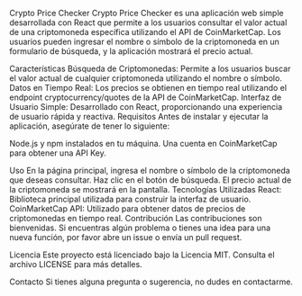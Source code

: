 Crypto Price Checker
Crypto Price Checker es una aplicación web simple desarrollada con React que permite a los usuarios consultar el valor actual de una criptomoneda específica utilizando el API de CoinMarketCap. Los usuarios pueden ingresar el nombre o símbolo de la criptomoneda en un formulario de búsqueda, y la aplicación mostrará el precio actual.

Características
Búsqueda de Criptomonedas: Permite a los usuarios buscar el valor actual de cualquier criptomoneda utilizando el nombre o símbolo.
Datos en Tiempo Real: Los precios se obtienen en tiempo real utilizando el endpoint cryptocurrency/quotes de la API de CoinMarketCap.
Interfaz de Usuario Simple: Desarrollado con React, proporcionando una experiencia de usuario rápida y reactiva.
Requisitos
Antes de instalar y ejecutar la aplicación, asegúrate de tener lo siguiente:

Node.js y npm instalados en tu máquina.
Una cuenta en CoinMarketCap para obtener una API Key.

Uso
En la página principal, ingresa el nombre o símbolo de la criptomoneda que deseas consultar.
Haz clic en el botón de búsqueda.
El precio actual de la criptomoneda se mostrará en la pantalla.
Tecnologías Utilizadas
React: Biblioteca principal utilizada para construir la interfaz de usuario.
CoinMarketCap API: Utilizado para obtener datos de precios de criptomonedas en tiempo real.
Contribución
Las contribuciones son bienvenidas. Si encuentras algún problema o tienes una idea para una nueva función, por favor abre un issue o envía un pull request.

Licencia
Este proyecto está licenciado bajo la Licencia MIT. Consulta el archivo LICENSE para más detalles.

Contacto
Si tienes alguna pregunta o sugerencia, no dudes en contactarme.